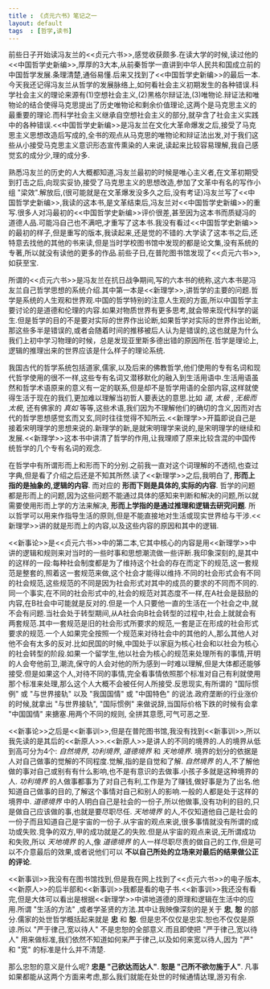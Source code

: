 ```yaml
---
title : 《贞元六书》笔记之一
layout: default
tags  : [哲学,读书]
---
```


前些日子开始读冯友兰的<<贞元六书>>,感觉收获颇多.在读大学的时候,读过他的<<中国哲学史新编>>,厚厚的3大本,从前秦哲学一直讲到中华人民共和国成立前的中国哲学发展.条理清楚,通俗易懂.后来又找到了<<中国哲学史新编>>的最后一本.今天我还记得冯友兰从哲学的发展脉络上,如何看社会主义初期发生的各种错误.科学社会主义的理论来源有(1)空想社会主义,(2)黑格尔辩证法,(3)唯物论.辩证法和唯物论的结合使得马克思提出了历史唯物论和剩余价值理论,这两个是马克思主义的最重要的理论.而科学社会主义继承自空想社会主义的部分,就孕含了社会主义实践中的各种错误.<<中国哲学史新编>>是冯友兰在文化大革命爆发之后,接受了马克思主义思想改造后写成的,全书的观点从马克思的唯物论和辩证法出发,对于我们这些从小接受马克思主义意识形态宣传熏染的人来说,读起来比较容易理解,我自己感觉玄的成分少,理的成分多.

熟悉冯友兰的历史的人大概都知道,冯友兰最初的时候是唯心主义者,在文革初期受到打击之后,向现实妥协,接受了马克思主义的思想改造,参加了文革中有名的写作小组 "梁效".解放后,(很可能就是在文革爆发没多久之后,没有考证)冯友兰写了<<中国哲学史新编>>,我读的这本书,是文革结束后,冯友兰对<<中国哲学史新编>>的重写.很多人对冯最初的<<中国哲学史新编>>评价很差,甚至因为这本书而质疑冯的道德人品.可能冯自己也不满吧,才重写了这本书.我没有看过<<中国哲学史新编>>的最初的样子,但是重写的版本,我读起来,还是觉的不错的.大学读了这本书之后,还特意去找他的其他的书来读,但是当时学校图书馆中发现的都是论文集,没有系统的专著,所以就没有读他的更多的作品.前些子日,在普陀图书馆发现了<<贞元六书>>,如获至宝.

所谓的<<贞元六书>>是冯友兰在抗日战争期间,写的六本书的统称,这六本书是冯友兰自己哲学思想的系统介绍.其中第一本是<<新理学>>,讲哲学的主要的问题.哲学是系统的人生观和世界观.中国的哲学特别的注意人生观的方面,所以中国哲学主要讨论的是道德和伦理的内容.如果对物质世界有更多思考,就会带来现代科学的诞生.但是哲学的目的不是要对实际的世界作出论断,如果哲学对实际的世界作出论断,那这些多半是错误的,或者会随着时间的推移被后人认为是错误的,这也就是为什么我们上初中学习物理的时候，总是发现亚里斯多德出错的原因所在.哲学是理论上,逻辑的推理出来的世界应该是什么样子的理论系统.

我国古代的哲学系统包括道家,儒家,以及后来的佛教哲学,他们使用的专有名词和现代哲学使用的很不一样,这些专有名词又潜移默化的融入到生活用语中.生活用语虽然和哲学术语原来的意义有一定的联系,但是却不是哲学用语的全部内容,这样就使得生活于现在的我们,更加难以理解当初哲人要表达的意思.比如 *道*, *太极* , *无极而太极*, 还有佛家的 *真如* 等等,这些术语,我们因为不理解他们的确切的含义,因而对古代的哲学思想感觉玄而又玄,同时往往觉得不知所云.<<新理学>>开篇即说自己是接着宋明理学的思想来说的.新理学的新,是就宋明理学来说的,是宋明理学的继续和发展.<<新理学>>这本书中讲清了哲学的作用,让我理顺了原来比较含混的中国传统哲学的几个专有名词的观念.

在哲学中有所谓形而上和形而下的分别.之前我一直对这个词理解的不透彻,也查过字典,但是看了介绍之后还是不知其所然.读了<<新理学>>之后,我明白了, **形而上指的是抽象的,逻辑的内容**. 而对应的 **形而下则是具体的,实际的内容**. 哲学的问题都是形而上的问题,因为这些问题不能通过具体的感知来判断和解决的问题,所以就需要使用形而上学的方法来解决, **形而上学指的是通过推理和逻辑去研究问题**. 所以哲学可以用来作指导生活的原则,但是不能直接地对生活或现实世界给与干涉.<<新理学>>讲的就是形而上的内容,以及这些内容的原因和其中的逻辑.

<<新事论>>是<<贞元六书>>中的第二本,它其中核心的内容是用<<新理学>>中讲的逻辑和规则来对当时的一些时事和思想潮流做一些评断.我印象深刻的,是其中的这样的一段:每种社会制度都是为了维持这个社会的存在而定下的规范,这一套规范是整套的,照着这一套规范来做,这个社会才能得以维持.不同的社会形式会有不同的社会规范,这些规范的不同是因为社会形式对其中的成员的要求的不同而不同的.同一个事实,在不同的社会形式中的,社会的规范对其态度不一样,在A社会是鼓励的内容,在B社会中可能就是反对的.但是一个人只要他一直的生活在一个社会之中,就不会有问题.当社会处于转型期间,从A社会向B社会转型的过程中,社会上就就会有两套规范.其中一套规范是旧的社会形式所要求的规范,一套是正在形成的社会形式要求的规范.一个人如果完全按照一个规范来对待社会中的其他的人,那么其他人对他不会有太多的反对.比如民国的时候,中国处于以家庭为核心社会和以社会为核心的社会转型的阶段.如果一个留学生,他以社会为核心的规范来处理所有的事情,开明的人会夸他前卫,潮流,保守的人会对他的所为感到一时难以理解,但是大体都还能够接受.但是如果这个人,对待不同的事情,完全看事情依照那个标准对自己有利就使用那个标准来处理,那么这个人大概不会被任何人所接受.反思现实,有所谓的 "国际惯例" 或 "与世界接轨" 以及 "我国国情" 或 "中国特色" 的说法.政府垄断的行业涨价的时候,就拿出 "与世界接轨", "国际惯例" 来做说辞,当国际价格下跌的时候有会拿 "中国国情" 来搪塞.用两个不同的规则, 全拼其意愿,可气可恶之至.

<<新事论>>之后是<<新事训>>,但是在普陀图书馆,我没有找到<<新事训>>,所以我先读的是其后的<<新原人>>.<<新原人>>是讲人的不同的境界的.人的境界从低到高可分为4个: *自然境界*, *功利境界*, *道德境界* 和 *天地境界*. 境界的划分的依据是人对自己做事的觉解的不同程度.觉解,指的是自觉和了解. *自然境界* 的人,不了解他做的事对自己或别有有什么影响,也不是有意识的去做事.小孩子多就是这种境界的人. *功利境界* 的人做事都事为了对自己有利,工作是为了赚钱,做好事是为了出名.他知道自己做事的目的,了解这个事情对自己和别人的影响.一般的人都是处于这样的境界中. *道德境界* 中的人明白自己是社会的一份子,所以他做事,没有功利的目的,只是做自己应该做的事,也就是要尽职尽任. *天地境界* 的人,不仅知道他自己是社会的一份子而且知道自己是宇宙的一份子.从宇宙的观点来说,很多事情就没有所谓的成功或失败.竞争的双方,甲的成功就是乙的失败.但是从宇宙的观点来说,无所谓成功和失败,所以 *天地境界* 的人,像 *道德境界* 的人一样尽职尽责的做自己的工作,但是可以不介意最后的效果,或者说他们可以 **不以自己所处的立场来对最后的结果做公正的评论**.

<<新事训>>我没有在图书馆找到,但是我在网上找到了<<贞元六书>>的电子版本,<<新原人>>的后半部和<<新事训>>我都是看的电子书.<<新事训>>我还没有看完,但是大体可以看出是根据<<新理学>>中讲地道德的原理和逻辑在生活中的应用.所谓 "生活的方法" ,或者学圣贤的方法.其中让我映像深刻的是关于 **忠**, **恕** 的部分.儒家的处世哲学概括起来就是 **忠** 和 **恕**. 但是忠不仅仅是忠实.恕也不仅仅是原谅.所以 "严于律己,宽以待人" 不是忠恕的全部意义.而且即使把 "严于律己,宽以待人" 用来做标准,我们依然不知道如何来严于律己,以及如何来宽以待人,因为 "严" 和 "宽" 的标准是什么并不清楚.


那么忠恕的意义是什么呢? **忠是 "己欲达而达人"**. **恕是 "己所不欲勿施于人"**. 凡事如果都能从这两个方面来考虑,那么我们就能在处世的时候通情达理,游刃有余.

